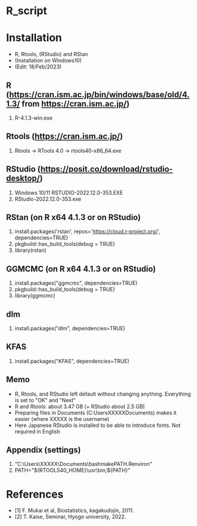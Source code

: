 # R_script

# Installation
- R, Rtools, (RStudio) and RStan
- (Installation on Windows10)
- (Edit: 18/Feb/2023)

## R (https://cran.ism.ac.jp/bin/windows/base/old/4.1.3/ from https://cran.ism.ac.jp/)
1. R-4.1.3-win.exe

## Rtools (https://cran.ism.ac.jp/)
1. Rtools -> RTools 4.0 -> rtools40-x86_64.exe

## RStudio (https://posit.co/download/rstudio-desktop/)
1. Windows 10/11 RSTUDIO-2022.12.0-353.EXE
2. RStudio-2022.12.0-353.exe

## RStan (on R x64 4.1.3 or on RStudio)
1. install.packages('rstan', repos='https://cloud.r-project.org/', dependencies=TRUE)
2. pkgbuild::has_build_tools(debug = TRUE)
3. library(rstan)

## GGMCMC (on R x64 4.1.3 or on RStudio)
1. install.packages("ggmcmc", dependencies=TRUE)
2. pkgbuild::has_build_tools(debug = TRUE)
3. library(ggmcmc)

## dlm
1. install.packages("dlm", dependencies=TRUE)

## KFAS
1. install.packages("KFAS", dependencies=TRUE)

## Memo
- R, Rtools, and RStudio left default without changing anything. Everything is set to "OK" and "Next"
- R and Rtools: about 3.47 GB (+ RStudio about 2.5 GB)
- Preparing files in Documents (C:UsersXXXXXDocuments) makes it easier (where XXXXX is the username)
- Here Japanese RStudio is installed to be able to introduce fonts. Not required in English

## Appendix (settings)
1. "C:\Users\XXXXX\Documents\bashmakePATH.Renviron"
2. PATH="${RTOOLS40_HOME}\usr\bin;${PATH}"

# References
- [1] F. Mukai et al, Biostatistics, kagakudojin, 2011.
- [2] T. Kaise, Seminar, Hyogo university, 2022.